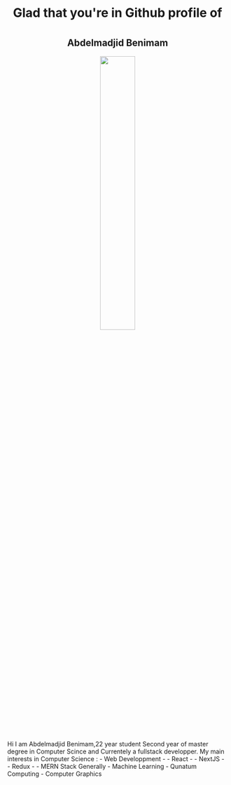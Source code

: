 <h1 align="center">Glad that you're in Github profile of<h1>
  <h2 align="center">Abdelmadjid Benimam</h2> 

  <div style="text-align:center"><img align="center" src="https://i.imgur.com/5WA8Hau.png" width="40%" height="40%"></div>
Hi I am Abdelmadjid Benimam,22 year student Second year of master degree in Computer Scince and Currentely a fullstack developper.
My main interests in Computer Science : 
- Web Developpment
- - React
- - NextJS
- - Redux
- - MERN Stack Generally
- Machine Learning
- Qunatum Computing
- Computer Graphics
